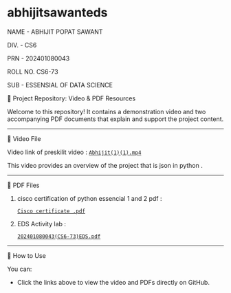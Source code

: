 # abhijitsawanteds

NAME - ABHIJIT POPAT SAWANT

DIV. - CS6

PRN - 202401080043

ROLL NO. CS6-73

SUB - ESSENSIAL OF DATA SCIENCE


📁 Project Repository: Video & PDF Resources

Welcome to this repository! It contains a demonstration video and two accompanying PDF documents that explain and support the project content.

---

 🎥 Video File

 Video link of preskilit video : [`Abhijit(1)(1).mp4`](./Abhijit(1)(1).mp4)  
 
  This video provides an overview of the project that is json in python .

---

📄 PDF Files

1. cisco certification of python essencial 1 and 2 pdf :
   
    [`Cisco certificate .pdf`](./Ciscocertificate.pdf)


3. EDS Activity lab :
   
      [`202401080043(CS6-73)EDS.pdf`](./202401080043(CS6-73)EDS.pdf)  


---

📌 How to Use

You can:
- Click the links above to view the video and PDFs directly on GitHub.
